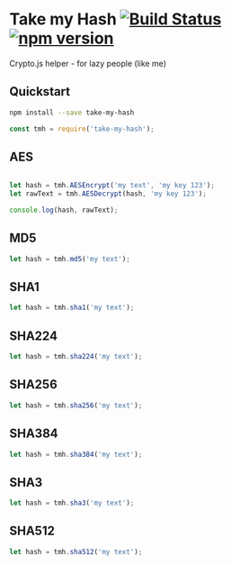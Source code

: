 # Take my Hash     [![Build Status](https://travis-ci.org/pjbank/pjbank-js-sdk.svg?branch=master)](https://travis-ci.org/pjbank/pjbank-js-sdk) [![npm version](https://badge.fury.io/js/take-my-hash.svg)](https://badge.fury.io/js/take-my-hash)
Crypto.js helper - for lazy people (like me) 

## Quickstart

```bash
npm install --save take-my-hash
```

```javascript
const tmh = require('take-my-hash');
```

## AES 

```javascript

let hash = tmh.AESEncrypt('my text', 'my key 123');
let rawText = tmh.AESDecrypt(hash, 'my key 123');

console.log(hash, rawText);

```

## MD5

```javascript
let hash = tmh.md5('my text');
```

## SHA1 

```javascript
let hash = tmh.sha1('my text');
```

## SHA224

```javascript
let hash = tmh.sha224('my text');
```

## SHA256

```javascript
let hash = tmh.sha256('my text');
```

## SHA384

```javascript
let hash = tmh.sha384('my text');
```

## SHA3

```javascript
let hash = tmh.sha3('my text');
```

## SHA512

```javascript
let hash = tmh.sha512('my text');
```

